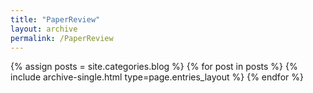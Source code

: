 ```yaml
---
title: "PaperReview"
layout: archive
permalink: /PaperReview
---
```



{% assign posts = site.categories.blog %}
{% for post in posts %} {% include archive-single.html type=page.entries_layout %} {% endfor %}
